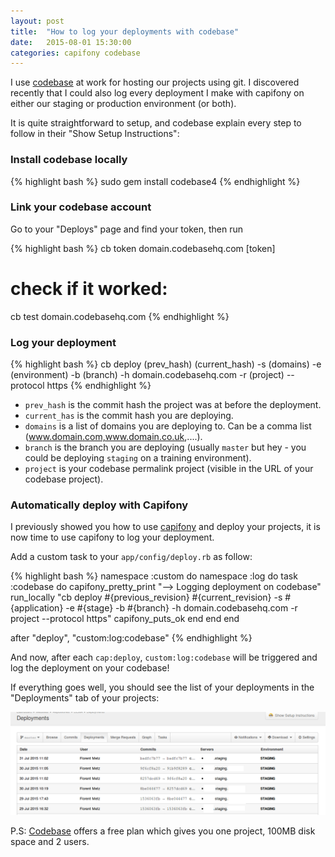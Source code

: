 ```yaml
---
layout: post
title:  "How to log your deployments with codebase"
date:   2015-08-01 15:30:00
categories: capifony codebase
---
```


I use [codebase] at work for hosting our projects using git. I discovered recently that I could also log every deployment I make with capifony on either our staging or production environment (or both).

It is quite straightforward to setup, and codebase explain every step to follow in their "Show Setup Instructions":

### Install codebase locally

{% highlight bash %}
sudo gem install codebase4
{% endhighlight %}

### Link your codebase account

Go to your "Deploys" page and find your token, then run

{% highlight bash %}
cb token domain.codebasehq.com [token]

# check if it worked:
cb test domain.codebasehq.com
{% endhighlight %}

### Log your deployment

{% highlight bash %}
cb deploy (prev_hash) (current_hash) -s (domains) -e (environment) -b (branch) -h domain.codebasehq.com -r (project) --protocol https
{% endhighlight %}

- `prev_hash` is the commit hash the project was at before the deployment.
- `current_has` is the commit hash you are deploying.
- `domains` is a list of domains you are deploying to. Can be a comma list (www.domain.com,www.domain.co.uk,....).
- `branch` is the branch you are deploying (usually `master` but hey - you could be deploying `staging` on a training environment).
- `project` is your codebase permalink project (visible in the URL of your codebase project).

### Automatically deploy with Capifony

I previously showed you how to use [capifony] and deploy your projects, it is now time to use capifony to log your deployment.

Add a custom task to your `app/config/deploy.rb` as follow:

{% highlight bash %}
namespace :custom do
    namespace :log do
        task :codebase do
            capifony_pretty_print "--> Logging deployment on codebase"
            run_locally "cb deploy #{previous_revision} #{current_revision} -s #{application} -e #{stage} -b #{branch} -h domain.codebasehq.com -r project --protocol https"
            capifony_puts_ok
        end
    end
end

after "deploy", "custom:log:codebase"
{% endhighlight %}

And now, after each `cap:deploy`, `custom:log:codebase` will be triggered and log the deployment on your codebase!

If everything goes well, you should see the list of your deployments in the "Deployments" tab of your projects:

[![a few deployments logged](/images/posts/deployments-on-codebase.png)](/images/posts/deployments-on-codebase.png)

P.S: [Codebase] offers a free plan which gives you one project, 100MB disk space and 2 users.

[codebase]: https://www.codebasehq.com/
[capifony]: http://florentmetz.github.io/symfony/capifony/2015/07/29/Deploying-symfony-project-with-capifony.html
